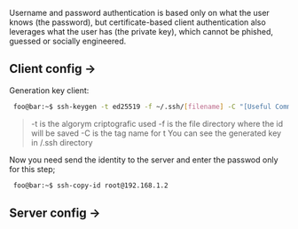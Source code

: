 Username and password authentication is based only on what the user knows (the password), but certificate-based client authentication also leverages what the user has (the private key), which cannot be phished, guessed or socially engineered.

## Client config ->

Generation key client:
````bash
 foo@bar:~$ ssh-keygen -t ed25519 -f ~/.ssh/[filename] -C "[Useful Comment]"
````
> -t is the algorym criptografic used
> -f is the file directory where the id will be saved
> -C is the tag name for t
>You can see the generated key in /.ssh directory

Now you need send the identity to the server and enter the passwod only for this step;
````bash
 foo@bar:~$ ssh-copy-id root@192.168.1.2
````

## Server config ->

